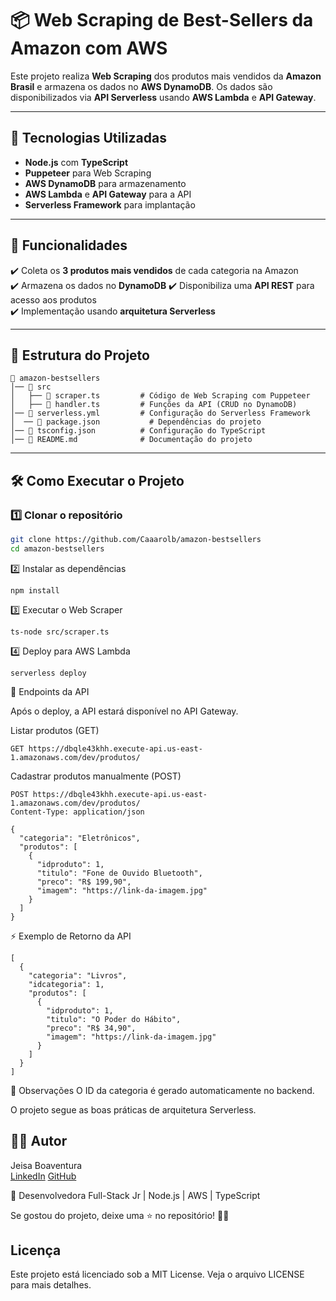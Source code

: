 # 📦 Web Scraping de Best-Sellers da Amazon com AWS

Este projeto realiza **Web Scraping** dos produtos mais vendidos da **Amazon Brasil** e armazena os dados no **AWS DynamoDB**. Os dados são disponibilizados via **API Serverless** usando **AWS Lambda** e **API Gateway**.

---

## 🚀 Tecnologias Utilizadas

- **Node.js** com **TypeScript**
- **Puppeteer** para Web Scraping
- **AWS DynamoDB** para armazenamento
- **AWS Lambda** e **API Gateway** para a API
- **Serverless Framework** para implantação

---

## 📌 Funcionalidades

✔️ Coleta os **3 produtos mais vendidos** de cada categoria na Amazon  
✔️ Armazena os dados no **DynamoDB** 
✔️ Disponibiliza uma **API REST** para acesso aos produtos  
✔️ Implementação usando **arquitetura Serverless**  

---

## 📂 Estrutura do Projeto

    📁 amazon-bestsellers
    │── 📂 src
    │   ├── 📜 scraper.ts         # Código de Web Scraping com Puppeteer
    │   ├── 📜 handler.ts         # Funções da API (CRUD no DynamoDB)
    │── 📜 serverless.yml         # Configuração do Serverless Framework
    │  ── 📜 package.json           # Dependências do projeto
    │── 📜 tsconfig.json          # Configuração do TypeScript
    │── 📜 README.md              # Documentação do projeto


---

## 🛠 Como Executar o Projeto

### 1️⃣ **Clonar o repositório**
```bash
git clone https://github.com/Caaarolb/amazon-bestsellers
cd amazon-bestsellers
```
2️⃣ Instalar as dependências
```
npm install
```

3️⃣ Executar o Web Scraper
```
ts-node src/scraper.ts
```
4️⃣ Deploy para AWS Lambda
```
serverless deploy
```
🔗 Endpoints da API

Após o deploy, a API estará disponível no API Gateway.

Listar produtos (GET)
```
GET https://dbqle43khh.execute-api.us-east-1.amazonaws.com/dev/produtos/
```
Cadastrar produtos manualmente (POST)
```
POST https://dbqle43khh.execute-api.us-east-1.amazonaws.com/dev/produtos/
Content-Type: application/json

{
  "categoria": "Eletrônicos",
  "produtos": [
    {
      "idproduto": 1,
      "titulo": "Fone de Ouvido Bluetooth",
      "preco": "R$ 199,90",
      "imagem": "https://link-da-imagem.jpg"
    }
  ]
}
```
⚡ Exemplo de Retorno da API
```
[
  {
    "categoria": "Livros",
    "idcategoria": 1,
    "produtos": [
      {
        "idproduto": 1,
        "titulo": "O Poder do Hábito",
        "preco": "R$ 34,90",
        "imagem": "https://link-da-imagem.jpg"
      }
    ]
  }
]
```

📝 Observações
O ID da categoria é gerado automaticamente no backend.


O projeto segue as boas práticas de arquitetura Serverless.

## 👨‍💻 Autor

Jeisa Boaventura <br>
[LinkedIn](https://www.linkedin.com/in/-caroline-boaventura/)
[GitHub](https://github.com/Caaarolb)

💼 Desenvolvedora Full-Stack Jr | Node.js | AWS | TypeScript

Se gostou do projeto, deixe uma ⭐ no repositório! 🚀🔥


## Licença
Este projeto está licenciado sob a MIT License. Veja o arquivo LICENSE para mais detalhes.
